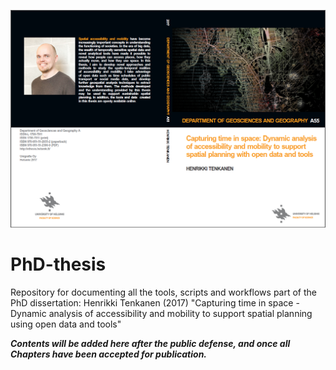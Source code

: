 ![](img/Thesis_cover.PNG)

# PhD-thesis
Repository for documenting all the tools, scripts and workflows part of the PhD dissertation: Henrikki Tenkanen (2017) "Capturing time in space - Dynamic analysis of accessibility and mobility to support spatial planning using open data and tools"

_**Contents will be added here after the public defense, and once all Chapters have been accepted for publication.**_
